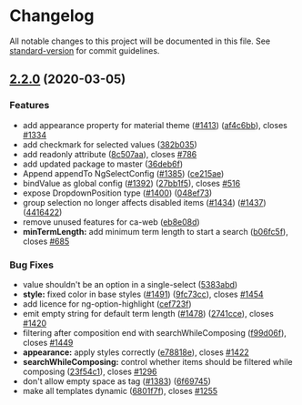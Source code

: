 # Changelog

All notable changes to this project will be documented in this file. See [standard-version](https://github.com/conventional-changelog/standard-version) for commit guidelines.

## [2.2.0](https://github.com/commonapp/ng-select/compare/v3.0.8...v2.2.0) (2020-03-05)


### Features

* add appearance property for material theme ([#1413](https://github.com/commonapp/ng-select/issues/1413)) ([af4c6bb](https://github.com/commonapp/ng-select/commit/af4c6bb951b135d3f6f3df649a966714a3561367)), closes [#1334](https://github.com/commonapp/ng-select/issues/1334)
* add checkmark for selected values ([382b035](https://github.com/commonapp/ng-select/commit/382b0354f1f06445a623b4d980ef1d1b9dc05450))
* add readonly attribute ([8c507aa](https://github.com/commonapp/ng-select/commit/8c507aac2919a50aa48c7956efd5c2c7da3dbc88)), closes [#786](https://github.com/commonapp/ng-select/issues/786)
* add updated package to master ([36deb6f](https://github.com/commonapp/ng-select/commit/36deb6f7f08dada5863f25ffe99bb11fbf421ea3))
* Append appendTo NgSelectConfig ([#1385](https://github.com/commonapp/ng-select/issues/1385)) ([ce215ae](https://github.com/commonapp/ng-select/commit/ce215aeb3b17a39f2dff4b306f7f2d2f7abfabc9))
* bindValue as global config ([#1392](https://github.com/commonapp/ng-select/issues/1392)) ([27bb1f5](https://github.com/commonapp/ng-select/commit/27bb1f5277b72e7b977c1451fd06be2c564e3e69)), closes [#516](https://github.com/commonapp/ng-select/issues/516)
* expose DropdownPosition type ([#1400](https://github.com/commonapp/ng-select/issues/1400)) ([048ef73](https://github.com/commonapp/ng-select/commit/048ef7309b398ca7732b18deecee40a0cd7e01dd))
* group selection no longer affects disabled items ([#1434](https://github.com/commonapp/ng-select/issues/1434)) ([#1437](https://github.com/commonapp/ng-select/issues/1437)) ([4416422](https://github.com/commonapp/ng-select/commit/44164228c533cf5a054014f9bf70421e1dccc7a2))
* remove unused features for ca-web ([eb8e08d](https://github.com/commonapp/ng-select/commit/eb8e08dfbe637fc0bca109cebc902ef15cf4e37a))
* **minTermLength:** add minimum term length to start a search ([b06fc5f](https://github.com/commonapp/ng-select/commit/b06fc5fd7a26e89f224f5fd9ff74f79e14259531)), closes [#685](https://github.com/commonapp/ng-select/issues/685)


### Bug Fixes

* value shouldn't be an option in a single-select ([5383abd](https://github.com/commonapp/ng-select/commit/5383abd928df18440a9bea9bffdfa1a35b6ecd51))
* **style:** fixed color in base styles ([#1491](https://github.com/commonapp/ng-select/issues/1491)) ([9fc73cc](https://github.com/commonapp/ng-select/commit/9fc73cc7e31d971e93b2aafbd3edd22e94c0b6fa)), closes [#1454](https://github.com/commonapp/ng-select/issues/1454)
* add licence for ng-option-highlight ([cef723f](https://github.com/commonapp/ng-select/commit/cef723fa508da17d0069a3fb38b108b0f5b42882))
* emit empty string for default term length ([#1478](https://github.com/commonapp/ng-select/issues/1478)) ([2741cce](https://github.com/commonapp/ng-select/commit/2741cce26a53769fbc79d988008126ca62dce7e4)), closes [#1420](https://github.com/commonapp/ng-select/issues/1420)
* filtering after composition end with searchWhileComposing ([f99d06f](https://github.com/commonapp/ng-select/commit/f99d06f7d1a4ce270a04288ec7f725031379226d)), closes [#1449](https://github.com/commonapp/ng-select/issues/1449)
* **appearance:** apply styles correctly ([e78818e](https://github.com/commonapp/ng-select/commit/e78818e5b6e83681b351de69f3ec0041b592779b)), closes [#1422](https://github.com/commonapp/ng-select/issues/1422)
* **searchWhileComposing:** control whether items should be filtered while composing ([23f54c1](https://github.com/commonapp/ng-select/commit/23f54c14e9158c3393854e0810e512aa1387547d)), closes [#1296](https://github.com/commonapp/ng-select/issues/1296)
* don't allow empty space as tag ([#1383](https://github.com/commonapp/ng-select/issues/1383)) ([6f69745](https://github.com/commonapp/ng-select/commit/6f697451a52a641ce27d12cb97f1e38851e0afc6))
* make all templates dynamic ([6801f7f](https://github.com/commonapp/ng-select/commit/6801f7f26f6f37874c3cc114b7b9650bc572f912)), closes [#1255](https://github.com/commonapp/ng-select/issues/1255)
